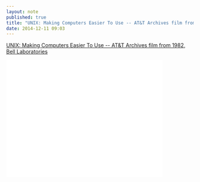 ```yaml
---
layout: note
published: true
title: "UNIX: Making Computers Easier To Use -- AT&T Archives film from 1982, Bell Laboratories"
date: 2014-12-11 09:03
---
```


[UNIX: Making Computers Easier To Use -- AT&T Archives film from 1982, Bell Laboratories](https://www.youtube.com/watch?v=XvDZLjaCJuw)

<div class="flex-video"><iframe width="420" height="315" src="//www.youtube-nocookie.com/embed/XvDZLjaCJuw" frameborder="0" allowfullscreen></iframe></div>
